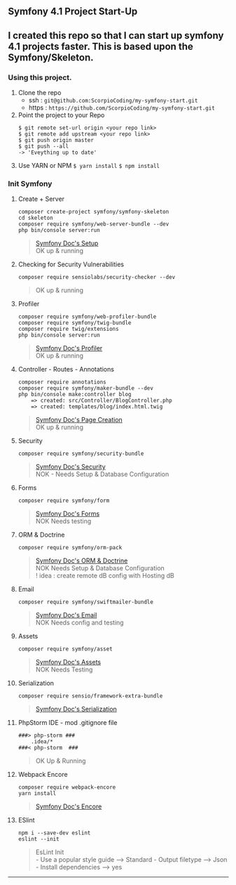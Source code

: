 ## Symfony 4.1 Project Start-Up 

I created this repo so that I can start up symfony 4.1 projects faster.
This is based upon the Symfony/Skeleton.
---

### Using this project.
1. Clone the repo
    - ssh : ```git@github.com:ScorpioCoding/my-symfony-start.git```
     - https : ```https://github.com/ScorpioCoding/my-symfony-start.git```
2. Point the project to your Repo
    ```
    $ git remote set-url origin <your repo link>
    $ git remote add upstream <your repo link>
    $ git push origin master
    $ git push --all
    -> 'Eveything up to date'
    ```
3. Use YARN or NPM
    ```` $ yarn install ````
    ```` $ npm install ````
 

### Init Symfony
1. Create + Server
    ``` 
    composer create-project symfony/symfony-skeleton
    cd skeleton
    composer require symfony/web-server-bundle --dev
    php bin/console server:run
    ```
    > [Symfony Doc's Setup](https://symfony.com/doc/current/setup.html)  
    OK up & running
    

2. Checking for Security Vulnerabilities  
    ```
    composer require sensiolabs/security-checker --dev
    ```
    > OK up & running
    
3. Profiler
    ```
    composer require symfony/web-profiler-bundle
    composer require symfony/twig-bundle
    composer require twig/extensions
    php bin/console server:run
    ```
    > [Symfony Doc's Profiler](https://symfony.com/doc/current/profiler.html)  
    OK up & running
    
4. Controller - Routes - Annotations
    ```
    composer require annotations
    composer require symfony/maker-bundle --dev
    php bin/console make:controller blog
    	=> created: src/Controller/BlogController.php
    	=> created: templates/blog/index.html.twig
    ```
    > [Symfony Doc's Page Creation](https://symfony.com/doc/current/page_creation.html)  
    OK up & running
    
5. Security
    ```
    composer require symfony/security-bundle
    ```
    > [Symfony Doc's Security](https://symfony.com/doc/current/security.html)   
    NOK - Needs Setup & Database Configuration

6. Forms
    ```
    composer require symfony/form
    ```
    > [Symfony Doc's Forms](https://symfony.com/doc/current/forms.html)  
    NOK Needs testing

7. ORM & Doctrine
    ```
    composer require symfony/orm-pack
    ```
    > [Symfony Doc's ORM & Doctrine](https://symfony.com/doc/master/doctrine.html)  
     NOK Needs Setup & Database Configuration  
     ! idea : create remote dB config with Hosting dB

8. Email
    ```
    composer require symfony/swiftmailer-bundle
    ```
    > [Symfony Doc's Email](https://symfony.com/doc/master/email.html)  
    NOK Needs config and testing

9. Assets
    ```
    composer require symfony/asset 
    ```
    > [Symfony Doc's Assets](https://symfony.com/doc/master/components/asset.html)   
    NOK Needs Testing 

10. Serialization
    ``` 
    composer require sensio/framework-extra-bundle
    ```
    > [Symfony Doc's Serialization](https://symfony.com/doc/master/serializer.html) 

11. PhpStorm IDE - mod .gitignore file
    ``` 
    ###> php-storm ###
        .idea/*
    ###< php-storm  ###
    ```
    > OK Up & Running

12. Webpack Encore
    ```
    composer require webpack-encore
    yarn install 
    ```
    > [Symfony Doc's Encore](https://symfony.com/doc/current/frontend.html) 
    
13. ESlint
    ``` 
    npm i --save-dev eslint
    eslint --init
    ```
    > EsLint Init  
        - Use a popular style guide --> Standard
        - Output filetype --> Json
        - Install dependencies --> yes

---


